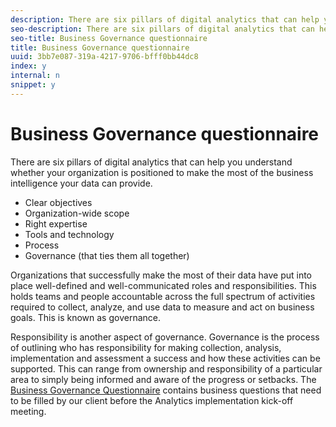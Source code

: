 ```yaml
---
description: There are six pillars of digital analytics that can help you understand whether your organization is positioned to make the most of the business intelligence your data can provide.
seo-description: There are six pillars of digital analytics that can help you understand whether your organization is positioned to make the most of the business intelligence your data can provide.
seo-title: Business Governance questionnaire
title: Business Governance questionnaire
uuid: 3bb7e087-319a-4217-9706-bfff0bb44dc8
index: y
internal: n
snippet: y
---
```


# Business Governance questionnaire

There are six pillars of digital analytics that can help you understand whether your organization is positioned to make the most of the business intelligence your data can provide.

* Clear objectives 
* Organization-wide scope 
* Right expertise 
* Tools and technology 
* Process 
* G​overnance (that ties them all together)

Organizations that successfully make the most of their data have put into place well-defined and well-communicated roles and responsibilities. This holds teams and people accountable across the full ​spectrum of activities required to collect, analyze, and use data to measure and act on business goals. This is known as governance.

Responsibility is another aspect of governance. Governance is the process of outlining who has responsibility for making collection, analysis, implementation and assessment a success and how these activities can be supported. This can range from ownership and responsibility of a particular area to simply being informed and aware of the progress or setbacks. The [Business Governance Questionnaire](https://marketing.adobe.com/resources/help/en_US/sc/implement/files/Business%20Governance%20Questionnaire-1.docx) contains business questions that need to be filled by our client before the Analytics implementation kick-off meeting.​​ 
